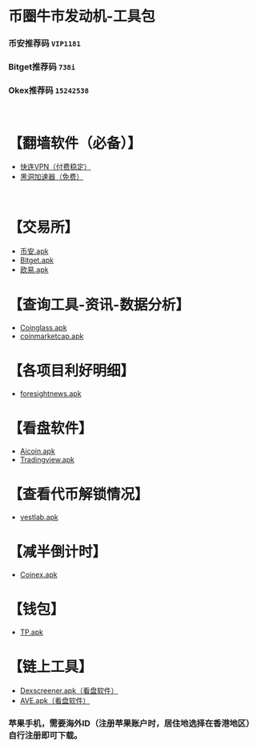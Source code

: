 # 币圈牛市发动机-工具包

### 币安推荐码 `VIP1181`
### Bitget推荐码 `738i`
### Okex推荐码 `15242538`

<br>

# 【翻墙软件（必备）】
- [快连VPN（付费稳定）](https://appshare.onelink.me/7uiT/fa80bb40) 
- [黑洞加速器（免费）](https://xiao.chuanxiaofan.com/20240306/apks64/hd333.apk)

<br>

# 【交易所】
- [币安.apk](https://download.wqwlmxx.xyz/pack/BNApp64.apk)
- [Bitget.apk](https://static.bitget.com/apps/android/bitget-ant7-2.25.6.apk)
- [欧易.apk](https://static.idebuim.cn/upgradeapp/okx-android.apk)

# 【查询工具-资讯-数据分析】
- [Coinglass.apk](./coinglass.apk)
- [coinmarketcap.apk](./coinmarketcap.apk)

# 【各项目利好明细】
- [foresightnews.apk](./foresightnews.apk)

# 【看盘软件】
- [Aicoin.apk](https://a1coin.info/download)
- [Tradingview.apk](./tradingview.apk)

# 【查看代币解锁情况】
- [vestlab.apk](./vestlab.apk)

# 【减半倒计时】
- [Coinex.apk](./coinex.apk)

# 【钱包】
- [TP.apk](https://download-tp.oss-accelerate.aliyuncs.com/apk/TokenPocket-pro.apk?t=1709734357062)

# 【链上工具】
- [Dexscreener.apk（看盘软件）](./dexscreener.apk)
- [AVE.apk（看盘软件）](./AVE.apk)

### 苹果手机，需要海外ID（注册苹果账户时，居住地选择在香港地区）自行注册即可下载。